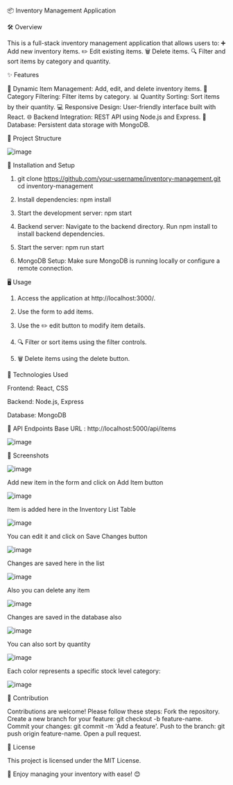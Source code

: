 📦 Inventory Management Application

🛠️ Overview

This is a full-stack inventory management application that allows users to:
➕ Add new inventory items.
✏️ Edit existing items.
🗑️ Delete items.
🔍 Filter and sort items by category and quantity.


✨ Features

📝 Dynamic Item Management: Add, edit, and delete inventory items.
📂 Category Filtering: Filter items by category.
📊 Quantity Sorting: Sort items by their quantity.
💻 Responsive Design: User-friendly interface built with React.
🌐 Backend Integration: REST API using Node.js and Express.
💾 Database: Persistent data storage with MongoDB.


📂 Project Structure

![image](https://github.com/user-attachments/assets/dc4d12ad-bc05-4f96-8321-ac79b4025163)

🚀 Installation and Setup

1. git clone https://github.com/your-username/inventory-management.git
   cd inventory-management

2. Install dependencies:
   npm install
   
3. Start the development server:
   npm start

4. Backend server:
   Navigate to the backend directory.
   Run npm install to install backend dependencies.

5. Start the server:
   npm run start

6. MongoDB Setup:
  Make sure MongoDB is running locally or configure a remote connection.


🖥️ Usage

1. Access the application at http://localhost:3000/.

2. Use the form to add items.

3. Use the ✏️ edit button to modify item details.

4. 🔍 Filter or sort items using the filter controls.

5. 🗑️ Delete items using the delete button.
   

🧰 Technologies Used

Frontend: React, CSS

Backend: Node.js, Express

Database: MongoDB


📖 API Endpoints
Base URL : http://localhost:5000/api/items

![image](https://github.com/user-attachments/assets/14f32d68-bfbc-4a50-a7d7-8ad0e8ef0917)

📸 Screenshots

![image](https://github.com/user-attachments/assets/7d80cc3a-a64a-4834-ab6f-a8a8aed2dc97)

Add new item in the form and click on Add Item button

![image](https://github.com/user-attachments/assets/0f1a4372-f48f-46d5-9774-f1933aa173db)

Item is added here in the Inventory List Table

![image](https://github.com/user-attachments/assets/8c12ff12-6cee-41c1-a453-d16e811eddd1)

You can edit it and click on Save Changes button

![image](https://github.com/user-attachments/assets/0afd9b95-feda-40bc-8e85-f704793cd0ee)

Changes are saved here in the list

![image](https://github.com/user-attachments/assets/adc28c73-5fcc-4bb9-89c0-7b9b976fe916)

Also you can delete any item

![image](https://github.com/user-attachments/assets/7b1d7d35-213a-409d-ad32-dbf54270769f)

Changes are saved in the database also

![image](https://github.com/user-attachments/assets/fb730261-39b2-429f-ac4b-d6795b71f57e)

You can also sort by quantity

![image](https://github.com/user-attachments/assets/6d9dae51-bb7c-4684-bf6b-f8c323112bed)

Each color represents a specific stock level category:

![image](https://github.com/user-attachments/assets/6818afb1-1ad9-4b68-96cb-bcd30297a5a3)

🤝 Contribution

Contributions are welcome! Please follow these steps:
Fork the repository.
Create a new branch for your feature: git checkout -b feature-name.
Commit your changes: git commit -m 'Add a feature'.
Push to the branch: git push origin feature-name.
Open a pull request.


📜 License

This project is licensed under the MIT License.

🎉 Enjoy managing your inventory with ease! 😊














